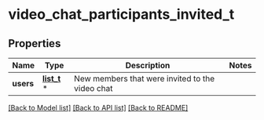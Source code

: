 # video_chat_participants_invited_t

## Properties
Name | Type | Description | Notes
------------ | ------------- | ------------- | -------------
**users** | [**list_t**](user.md) \* | New members that were invited to the video chat | 

[[Back to Model list]](../README.md#documentation-for-models) [[Back to API list]](../README.md#documentation-for-api-endpoints) [[Back to README]](../README.md)


